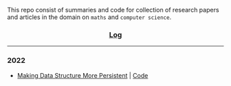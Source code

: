 This repo consist of summaries and code for collection of research papers and articles in the domain on `maths` and `computer science`.

<h3 align="center"><a href="">Log</a></h3>

---

### 2022

- [Making Data Structure More Persistent](papers/makingdatastructurespersitent.md) | [Code]()
